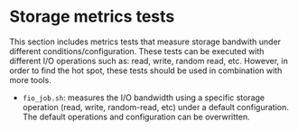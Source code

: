 # Storage metrics tests

This section includes metrics tests that measure storage bandwith under different
conditions/configuration. These tests can be executed with different I/O operations
such as: read, write, random read, etc.
However, in order to find the hot spot, these tests should be used in combination
with more tools.

- `fio_job.sh`: measures the I/O bandwidth using a specific storage operation (read, write,
   random-read, etc) under a default configuration. The default operations and
   configuration can be overwritten.
